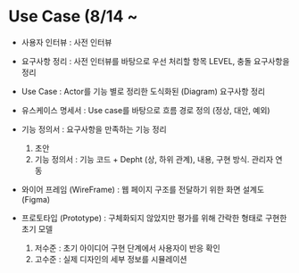 # Use Case (8/14 ~

* 사용자 인터뷰 : 사전 인터뷰
* 요구사항 정리 : 사전 인터뷰를 바탕으로 우선 처리할 항목 LEVEL, 충돌 요구사항을 정리 
* Use Case : Actor를 기능 별로 정리한 도식화된 (Diagram) 요구사항 정리
* 유스케이스 명세서 : Use case를 바탕으로 흐름 경로 정의 (정상, 대안, 예외)

* 기능 정의서 : 요구사항을 만족하는 기능 정리
    1. 초안
    2. 기능 정의서 : 기능 코드 + Depht (상, 하위 관계), 내용, 구현 방식. 관리자 연동
 
* 와이어 프레임 (WireFrame) : 웹 페이지 구조를 전달하기 위한 화면 설계도 (Figma)

* 프로토타입 (Prototype) : 구체화되지 않았지만 평가를 위해 간락한 형태로 구현한 초기 모델
   1. 저수준 : 초기 아이디어 구현 단계에서 사용자이 반응 확인
   2. 고수준 : 실제 디자인의 세부 정보를 시뮬레이션
